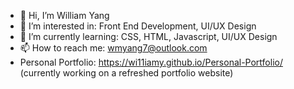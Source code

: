 - 👋 Hi, I’m William Yang
- 👀 I’m interested in: Front End Development, UI/UX Design
- 🌱 I’m currently learning: CSS, HTML, Javascript, UI/UX Design
- 📫 How to reach me: wmyang7@outlook.com
- Personal Portfolio: https://wi11iamy.github.io/Personal-Portfolio/ (currently working on a refreshed portfolio website)   

<!---
Wi11iamY/Wi11iamY is a ✨ special ✨ repository because its `README.md` (this file) appears on your GitHub profile.
You can click the Preview link to take a look at your changes.
--->
